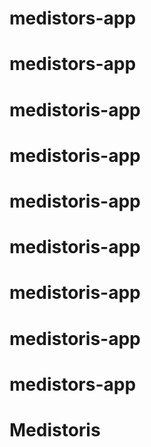 # medistors-app
# medistors-app
# medistoris-app
# medistoris-app
# medistoris-app
# medistoris-app
# medistoris-app
# medistoris-app
# medistors-app
# Medistoris

